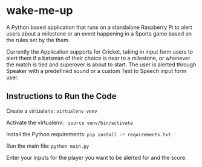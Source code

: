 # wake-me-up

A Python based application that runs on a standalone Raspberry Pi to alert users about a milestone or an event happening in a Sports game based on the rules set by the them.

Currently the Application supports for Cricket, taking in input form users to alert them if a batsman of their choice is near to a milestone, or whenever the match is tied and superover is about to start. The user is alerted through Speaker with a predefined sound or a custom Text to Speech input form user.

## Instructions to Run the Code 

Create a virtualenv: ```virtualenv venv```

Activate the virtualenv: ``` source venv/bin/activate```

Install the Python requirements: ```pip install -r requirements.txt``` 

Run the main file: ```python main.py```

Enter your inputs for the player you want to be alerted for and the score. 
